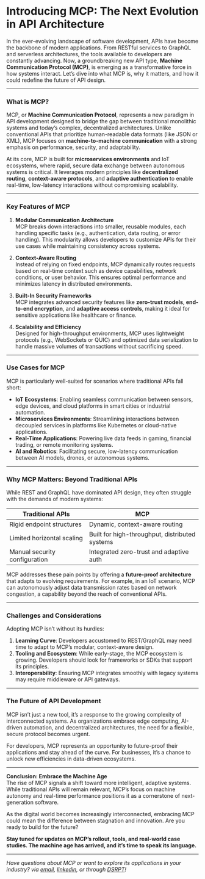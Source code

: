 # Introducing MCP: The Next Evolution in API Architecture

In the ever-evolving landscape of software development, APIs have become the backbone of modern applications. From RESTful services to GraphQL and serverless architectures, the tools available to developers are constantly advancing. Now, a groundbreaking new API type, **Machine Communication Protocol (MCP)**, is emerging as a transformative force in how systems interact. Let’s dive into what MCP is, why it matters, and how it could redefine the future of API design.

---

### **What is MCP?**

MCP, or **Machine Communication Protocol**, represents a new paradigm in API development designed to bridge the gap between traditional monolithic systems and today’s complex, decentralized architectures. Unlike conventional APIs that prioritize human-readable data formats (like JSON or XML), MCP focuses on **machine-to-machine communication** with a strong emphasis on performance, security, and adaptability.

At its core, MCP is built for **microservices environments** and IoT ecosystems, where rapid, secure data exchange between autonomous systems is critical. It leverages modern principles like **decentralized routing**, **context-aware protocols**, and **adaptive authentication** to enable real-time, low-latency interactions without compromising scalability.

---

### **Key Features of MCP**

1. **Modular Communication Architecture**  
   MCP breaks down interactions into smaller, reusable modules, each handling specific tasks (e.g., authentication, data routing, or error handling). This modularity allows developers to customize APIs for their use cases while maintaining consistency across systems.

2. **Context-Aware Routing**  
   Instead of relying on fixed endpoints, MCP dynamically routes requests based on real-time context such as device capabilities, network conditions, or user behavior. This ensures optimal performance and minimizes latency in distributed environments.

3. **Built-In Security Frameworks**  
   MCP integrates advanced security features like **zero-trust models**, **end-to-end encryption**, and **adaptive access controls**, making it ideal for sensitive applications like healthcare or finance.

4. **Scalability and Efficiency**  
   Designed for high-throughput environments, MCP uses lightweight protocols (e.g., WebSockets or QUIC) and optimized data serialization to handle massive volumes of transactions without sacrificing speed.

---

### **Use Cases for MCP**

MCP is particularly well-suited for scenarios where traditional APIs fall short:

- **IoT Ecosystems**: Enabling seamless communication between sensors, edge devices, and cloud platforms in smart cities or industrial automation.
- **Microservices Environments**: Streamlining interactions between decoupled services in platforms like Kubernetes or cloud-native applications.
- **Real-Time Applications**: Powering live data feeds in gaming, financial trading, or remote monitoring systems.
- **AI and Robotics**: Facilitating secure, low-latency communication between AI models, drones, or autonomous systems.

---

### **Why MCP Matters: Beyond Traditional APIs**

While REST and GraphQL have dominated API design, they often struggle with the demands of modern systems:

| **Traditional APIs**          | **MCP**                                        |
| ----------------------------- | ---------------------------------------------- |
| Rigid endpoint structures     | Dynamic, context-aware routing                 |
| Limited horizontal scaling    | Built for high-throughput, distributed systems |
| Manual security configuration | Integrated zero-trust and adaptive auth        |

MCP addresses these pain points by offering a **future-proof architecture** that adapts to evolving requirements. For example, in an IoT scenario, MCP can autonomously adjust data transmission rates based on network congestion, a capability beyond the reach of conventional APIs.

---

### **Challenges and Considerations**

Adopting MCP isn’t without its hurdles:

1. **Learning Curve**: Developers accustomed to REST/GraphQL may need time to adapt to MCP’s modular, context-aware design.
2. **Tooling and Ecosystem**: While early-stage, the MCP ecosystem is growing. Developers should look for frameworks or SDKs that support its principles.
3. **Interoperability**: Ensuring MCP integrates smoothly with legacy systems may require middleware or API gateways.

---

### **The Future of API Development**

MCP isn’t just a new tool, it’s a response to the growing complexity of interconnected systems. As organizations embrace edge computing, AI-driven automation, and decentralized architectures, the need for a flexible, secure protocol becomes urgent.

For developers, MCP represents an opportunity to future-proof their applications and stay ahead of the curve. For businesses, it’s a chance to unlock new efficiencies in data-driven ecosystems.

---

**Conclusion: Embrace the Machine Age**  
The rise of MCP signals a shift toward more intelligent, adaptive systems. While traditional APIs will remain relevant, MCP’s focus on machine autonomy and real-time performance positions it as a cornerstone of next-generation software.

As the digital world becomes increasingly interconnected, embracing MCP could mean the difference between stagnation and innovation. Are you ready to build for the future?

**Stay tuned for updates on MCP’s rollout, tools, and real-world case studies. The machine age has arrived, and it’s time to speak its language.**

---

_Have questions about MCP or want to explore its applications in your industry? via [email](mailto:safi.abdulkader@gmail.com), [linkedin](https://www.linkedin.com/in/Abdulkader-Safi/), or through [DSRPT](https://www.dsrpt.com.au/contact)!_
